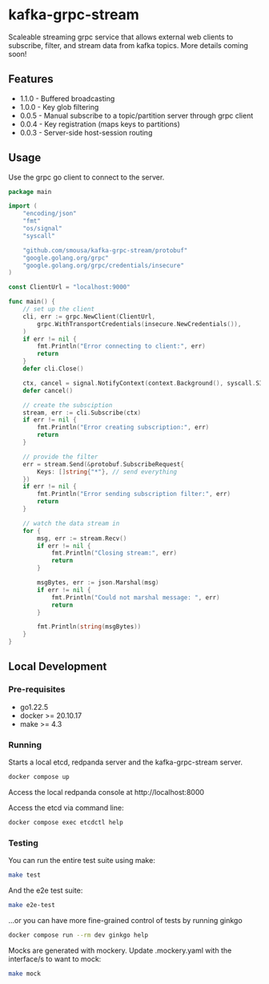 # kafka-grpc-stream

Scaleable streaming grpc service that allows external web clients to subscribe,
filter, and stream data from kafka topics. More details coming soon!

## Features

* 1.1.0 - Buffered broadcasting
* 1.0.0 - Key glob filtering
* 0.0.5 - Manual subscribe to a topic/partition server through grpc client
* 0.0.4 - Key registration (maps keys to partitions)
* 0.0.3 - Server-side host-session routing

## Usage

Use the grpc go client to connect to the server.

```go
package main

import (
    "encoding/json"
    "fmt"
    "os/signal"
    "syscall"

    "github.com/smousa/kafka-grpc-stream/protobuf"
    "google.golang.org/grpc"
    "google.golang.org/grpc/credentials/insecure"
)

const ClientUrl = "localhost:9000"

func main() {
    // set up the client
    cli, err := grpc.NewClient(ClientUrl,
        grpc.WithTransportCredentials(insecure.NewCredentials()),
    )
    if err != nil {
        fmt.Println("Error connecting to client:", err)
        return
    }
    defer cli.Close()

    ctx, cancel = signal.NotifyContext(context.Background(), syscall.SIGINT, syscall.SIGTERM)
    defer cancel()

    // create the subsciption
    stream, err := cli.Subscribe(ctx)
    if err != nil {
        fmt.Println("Error creating subscription:", err)
        return
    }

    // provide the filter
    err = stream.Send(&protobuf.SubscribeRequest{
        Keys: []string{"*"}, // send everything
    })
    if err != nil {
        fmt.Println("Error sending subscription filter:", err)
        return
    }

    // watch the data stream in
    for {
        msg, err := stream.Recv()
        if err != nil {
            fmt.Println("Closing stream:", err)
            return
        }

        msgBytes, err := json.Marshal(msg)
        if err != nil {
            fmt.Println("Could not marshal message: ", err)
            return
        }

        fmt.Println(string(msgBytes))
    }
}

```

## Local Development

### Pre-requisites

* go1.22.5
* docker >= 20.10.17
* make >= 4.3

### Running

Starts a local etcd, redpanda server and the kafka-grpc-stream server.

```bash
docker compose up
```

Access the local redpanda console at http://localhost:8000

Access the etcd via command line:

```bash
docker compose exec etcdctl help
```

### Testing

You can run the entire test suite using make:

```bash
make test
```

And the e2e test suite:

```bash
make e2e-test
```

...or you can have more fine-grained control of tests by running ginkgo

```bash
docker compose run --rm dev ginkgo help
```

Mocks are generated with mockery.  Update .mockery.yaml with the interface/s to
want to mock:

```bash
make mock
```
